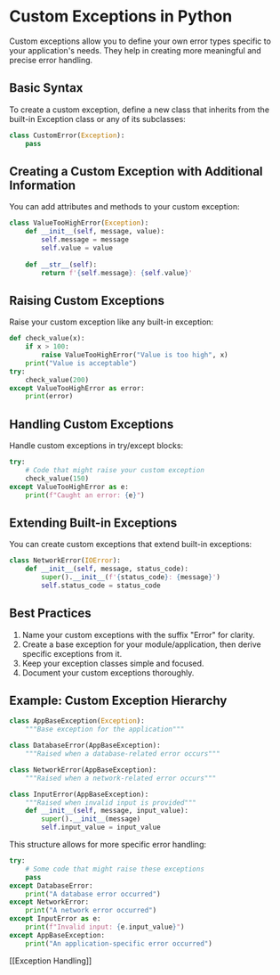 # Custom Exceptions in Python

Custom exceptions allow you to define your own error types specific to your application's needs. They help in creating more meaningful and precise error handling.

## Basic Syntax

To create a custom exception, define a new class that inherits from the built-in Exception class or any of its subclasses:

```python
class CustomError(Exception):
    pass
```

## Creating a Custom Exception with Additional Information

You can add attributes and methods to your custom exception:
```python
class ValueTooHighError(Exception):
    def __init__(self, message, value):
        self.message = message
        self.value = value
    
    def __str__(self):
        return f'{self.message}: {self.value}'
```

## Raising Custom Exceptions

Raise your custom exception like any built-in exception:
```python
def check_value(x):
	if x > 100:
		raise ValueTooHighError("Value is too high", x)
	print("Value is acceptable")
try:
	check_value(200)
except ValueTooHighError as error:
	print(error)
```

## Handling Custom Exceptions
Handle custom exceptions in try/except blocks:
```python
try:
	# Code that might raise your custom exception
	check_value(150)
except ValueTooHighError as e:
	print(f"Caught an error: {e}")
```


## Extending Built-in Exceptions
You can create custom exceptions that extend built-in exceptions:
```python
class NetworkError(IOError):
    def __init__(self, message, status_code):
        super().__init__(f'{status_code}: {message}')
        self.status_code = status_code
```

## Best Practices

1. Name your custom exceptions with the suffix "Error" for clarity.
2. Create a base exception for your module/application, then derive specific exceptions from it.
3. Keep your exception classes simple and focused.
4. Document your custom exceptions thoroughly.
## Example: Custom Exception Hierarchy
```python
class AppBaseException(Exception):
    """Base exception for the application"""

class DatabaseError(AppBaseException):
    """Raised when a database-related error occurs"""

class NetworkError(AppBaseException):
    """Raised when a network-related error occurs"""

class InputError(AppBaseException):
    """Raised when invalid input is provided"""
    def __init__(self, message, input_value):
        super().__init__(message)
        self.input_value = input_value
```
This structure allows for more specific error handling:
```python
try:
    # Some code that might raise these exceptions
    pass
except DatabaseError:
    print("A database error occurred")
except NetworkError:
    print("A network error occurred")
except InputError as e:
    print(f"Invalid input: {e.input_value}")
except AppBaseException:
    print("An application-specific error occurred")
```

[[Exception Handling]]
